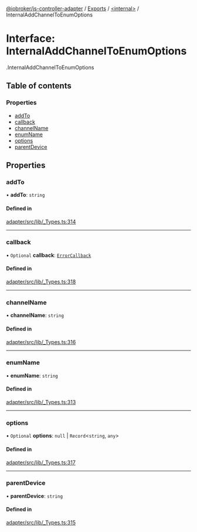 [@iobroker/js-controller-adapter](../README.md) / [Exports](../modules.md) / [<internal\>](../modules/internal_.md) / InternalAddChannelToEnumOptions

# Interface: InternalAddChannelToEnumOptions

[<internal>](../modules/internal_.md).InternalAddChannelToEnumOptions

## Table of contents

### Properties

- [addTo](internal_.InternalAddChannelToEnumOptions.md#addto)
- [callback](internal_.InternalAddChannelToEnumOptions.md#callback)
- [channelName](internal_.InternalAddChannelToEnumOptions.md#channelname)
- [enumName](internal_.InternalAddChannelToEnumOptions.md#enumname)
- [options](internal_.InternalAddChannelToEnumOptions.md#options)
- [parentDevice](internal_.InternalAddChannelToEnumOptions.md#parentdevice)

## Properties

### addTo

• **addTo**: `string`

#### Defined in

[adapter/src/lib/_Types.ts:314](https://github.com/ioBroker/ioBroker.js-controller/blob/5fbbccd5/packages/adapter/src/lib/_Types.ts#L314)

___

### callback

• `Optional` **callback**: [`ErrorCallback`](../modules/internal_.md#errorcallback)

#### Defined in

[adapter/src/lib/_Types.ts:318](https://github.com/ioBroker/ioBroker.js-controller/blob/5fbbccd5/packages/adapter/src/lib/_Types.ts#L318)

___

### channelName

• **channelName**: `string`

#### Defined in

[adapter/src/lib/_Types.ts:316](https://github.com/ioBroker/ioBroker.js-controller/blob/5fbbccd5/packages/adapter/src/lib/_Types.ts#L316)

___

### enumName

• **enumName**: `string`

#### Defined in

[adapter/src/lib/_Types.ts:313](https://github.com/ioBroker/ioBroker.js-controller/blob/5fbbccd5/packages/adapter/src/lib/_Types.ts#L313)

___

### options

• `Optional` **options**: ``null`` \| `Record`<`string`, `any`\>

#### Defined in

[adapter/src/lib/_Types.ts:317](https://github.com/ioBroker/ioBroker.js-controller/blob/5fbbccd5/packages/adapter/src/lib/_Types.ts#L317)

___

### parentDevice

• **parentDevice**: `string`

#### Defined in

[adapter/src/lib/_Types.ts:315](https://github.com/ioBroker/ioBroker.js-controller/blob/5fbbccd5/packages/adapter/src/lib/_Types.ts#L315)
